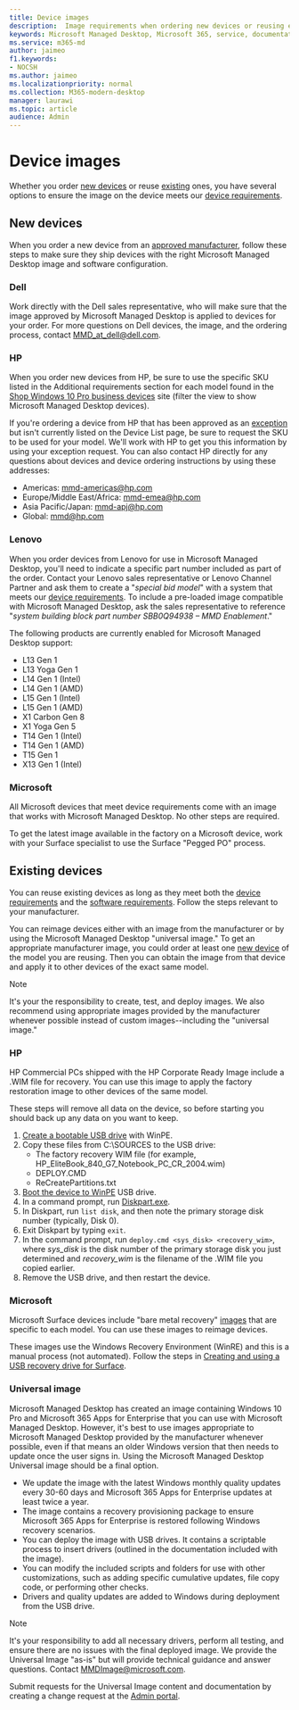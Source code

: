 ```yaml
---
title: Device images
description:  Image requirements when ordering new devices or reusing existing devices
keywords: Microsoft Managed Desktop, Microsoft 365, service, documentation
ms.service: m365-md
author: jaimeo
f1.keywords:
- NOCSH
ms.author: jaimeo
ms.localizationpriority: normal
ms.collection: M365-modern-desktop
manager: laurawi
ms.topic: article
audience: Admin
---
```


# Device images


Whether you order [new devices](#new-devices) or reuse [existing](#existing-devices) ones, you have several options to ensure the image on the device meets our [device requirements](device-requirements.md#check-hardware-requirements).

## New devices
When you order a new device from an [approved manufacturer](device-requirements.md#minimum-requirements), follow these steps to make sure they ship devices with the right Microsoft Managed Desktop image and software configuration.

### Dell
Work directly with the Dell sales representative, who will make sure that the image approved by Microsoft Managed Desktop is applied to devices for your order. For more questions on Dell devices, the image, and the ordering process, contact MMD_at_dell@dell.com.

### HP 
When you order new devices from HP, be sure to use the specific SKU listed in the Additional requirements section for each model found in the [Shop Windows 10 Pro business devices](https://www.microsoft.com/windowsforbusiness/view-all-devices) site (filter the view to show Microsoft Managed Desktop devices).

If you're ordering a device from HP that has been approved as an [exception](customizing.md) but isn't currently listed on the Device List page, be sure to request the SKU to be used for your model. We'll work with HP to get you this information by using your exception request. You can also contact HP directly for any questions about devices and device ordering instructions by using these addresses:
 
- Americas: mmd-americas@hp.com
- Europe/Middle East/Africa: mmd-emea@hp.com
- Asia Pacific/Japan: mmd-apj@hp.com
- Global: mmd@hp.com

### Lenovo
When you order devices from Lenovo for use in Microsoft Managed Desktop, you'll need to indicate a specific part number included as part of the order. Contact your Lenovo sales representative or Lenovo Channel Partner and ask them to create a "*special bid model*" with a system that meets our [device requirements](device-requirements.md#minimum-requirements). To include a pre-loaded image compatible with Microsoft Managed Desktop, ask the sales representative to reference "*system building block part number SBB0Q94938 – MMD Enablement*."

The following products are currently enabled for Microsoft Managed Desktop support:

- L13 Gen 1
- L13 Yoga Gen 1
- L14 Gen 1 (Intel)
- L14 Gen 1 (AMD)
- L15 Gen 1 (Intel)
- L15 Gen 1 (AMD)
- X1 Carbon Gen 8
- X1 Yoga Gen 5
- T14 Gen 1 (Intel)
- T14 Gen 1 (AMD)
- T15 Gen 1
- X13 Gen 1 (Intel)


### Microsoft
All Microsoft devices that meet device requirements come with an image that works with Microsoft Managed Desktop. No other steps are required.

To get the latest image available in the factory on a Microsoft device, work with your Surface specialist to use the Surface "Pegged PO" process.

## Existing devices

You can reuse existing devices as long as they meet both the  [device requirements](device-requirements.md#minimum-requirements) and the [software requirements](device-requirements.md#installed-software). Follow the steps relevant to your manufacturer.

You can reimage devices either with an image from the manufacturer or by using the Microsoft Managed Desktop "universal image." To get an appropriate manufacturer image, you could order at least one [new device](#new-devices) of the model you are reusing. Then you can obtain the image from that device and apply it to other devices of the exact same model.

> [!NOTE]
> It's your the responsibility to create, test, and deploy images. We also recommend using appropriate images provided by the manufacturer whenever possible instead of custom images--including the "universal image."

### HP

HP Commercial PCs shipped with the HP Corporate Ready Image include a .WIM file for recovery. You can use this image to apply the factory restoration image to other devices of the same model.

These steps will remove all data on the device, so before starting you should back up any data on you want to keep.

1. [Create a bootable USB drive](/windows-hardware/manufacture/desktop/winpe-create-usb-bootable-drive) with WinPE.
2. Copy these files from C:\\SOURCES to the USB drive:
    - The factory recovery WIM file (for example, HP\_EliteBook\_840\_G7\_Notebook\_PC\_CR\_2004.wim)
    - DEPLOY.CMD
    - ReCreatePartitions.txt
3. [Boot the device to WinPE](https://store.hp.com/us/en/tech-takes/how-to-boot-from-usb-drive-on-windows-10-pcs) USB drive.
4. In a command prompt, run [Diskpart.exe](/windows-server/administration/windows-commands/diskpart#additional-references).
5. In Diskpart, run `list disk`, and then note the primary storage disk number (typically, Disk 0).
6. Exit Diskpart by typing `exit`.
7. In the command prompt, run `deploy.cmd <sys_disk> <recovery_wim>`, where *sys_disk* is the disk number of the primary storage disk you just determined and *recovery_wim* is the filename of the .WIM file you copied earlier.
8. Remove the USB drive, and then restart the device.

### Microsoft 

Microsoft Surface devices include "bare metal recovery" [images](https://support.microsoft.com/en-us/surfacerecoveryimage) that are specific to each model. You can use these images to reimage devices.

These images use the Windows Recovery Environment (WinRE) and this is a manual process (not automated). Follow the steps in [Creating and using a USB recovery drive for Surface](https://support.microsoft.com/surface/creating-and-using-a-usb-recovery-drive-for-surface-677852e2-ed34-45cb-40ef-398fc7d62c07).


### Universal image
Microsoft Managed Desktop has created an image containing Windows 10 Pro and Microsoft 365 Apps for Enterprise that you can use with Microsoft Managed Desktop. However, it's best to use images appropriate to Microsoft Managed Desktop provided by the manufacturer whenever possible, even if that means an older Windows version that then needs to update once the user signs in. Using the Microsoft Managed Desktop Universal image should be a final option.

- We update the image with the latest Windows monthly quality updates every 30-60 days and Microsoft 365 Apps for Enterprise updates at least twice a year.
- The image contains a recovery provisioning package to ensure Microsoft 365 Apps for Enterprise is restored following Windows recovery scenarios.
- You can deploy the image with USB drives. It contains a scriptable process to insert drivers (outlined in the documentation included with the image).
- You can modify the included scripts and folders for use with other customizations, such as adding specific cumulative updates, file copy code, or performing other checks.
- Drivers and quality updates are added to Windows during deployment from the USB drive.

> [!NOTE]
> It's your responsibility to add all necessary drivers, perform all testing, and ensure there are no issues with the final deployed image. We provide the Universal Image "as-is" but will provide technical guidance and answer questions. Contact MMDImage@microsoft.com.

Submit requests for the Universal Image content and documentation by creating a change request at the [Admin portal](../get-started/access-admin-portal.md).


